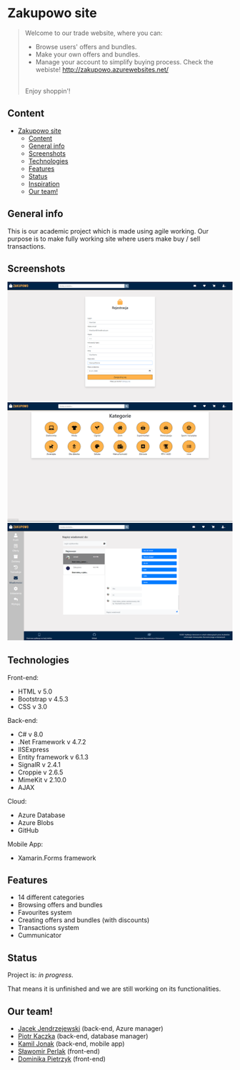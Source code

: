 # Zakupowo site

> Welcome to our trade website, where you can:
>  * Browse users' offers and bundles. 
>  * Make your own offers and bundles.
>  * Manage your account to simplify buying process.
>  Check the webiste! http://zakupowo.azurewebsites.net/
>  </hr><br>Enjoy shoppin'!

## Content

- [Zakupowo site](#Zakupowo-site)
  - [Content](#Content)
  - [General info](#general-info)
  - [Screenshots](#screenshots)
  - [Technologies](#technologies)
  - [Features](#features)
  - [Status](#status)
  - [Inspiration](#inspiration)
  - [Our team!](#Our-team!)

## General info

This is our academic project which is made using agile working. Our purpose is to make fully working site where users make buy / sell transactions. 

## Screenshots

<img src="./ShopApp/Images/ReadMeImages/RegistrationView.png"/>
<img src="./ShopApp/Images/ReadMeImages/MainView.png"/>
<img src="./ShopApp/Images/ReadMeImages/Messenger.png"/>


## Technologies

Front-end:
* HTML v 5.0
* Bootstrap v 4.5.3
* CSS v 3.0

Back-end:
* C# v 8.0
* .Net Framework v 4.7.2
* IISExpress
* Entity framework v 6.1.3
* SignalR v 2.4.1
* Croppie v 2.6.5
* MimeKit v 2.10.0
* AJAX

Cloud:
* Azure Database
* Azure Blobs
* GitHub

Mobile App:
* Xamarin.Forms framework

## Features

* 14 different categories
* Browsing offers and bundles
* Favourites system
* Creating offers and bundles (with discounts)
* Transactions system
* Cummunicator

## Status

Project is: _in progress_.

That means it is unfinished and we are still working on its functionalities.

## Our team!

* [Jacek Jendrzejewski](https://jacek-jendrzejewski.azurewebsites.net) (back-end, Azure manager)
* [Piotr Kaczka](https://github.com/P3rf3cT12) (back-end, database manager)
* [Kamil Jonak](kamreo.github.io/portfolio-website/) (back-end, mobile app)
* [Sławomir Perlak](https://github.com/perlak99) (front-end)
* [Dominika Pietrzyk](https://github.com/DominikaPietrzyk) (front-end)
